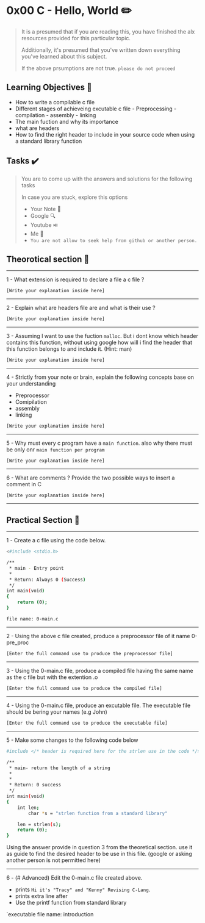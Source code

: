 # 0x00 C - Hello, World :pencil2:

> It is a presumed that if you are reading this, you have finished the alx resources provided for this particular topic.
> 
> Additionally, it's presumed that you've written down everything you've learned about this subject.
> 
> If the above prsumptions are not true. `please do not proceed`


## Learning Objectives :bookmark_tabs:

* How to write a compilable c file
* Different stages of achieveing excutable c file
      - Preprocessing
      - compilation
      - assembly
      - linking      
* The main fuction and why its importance
* what are headers
* How to find the right header to include in your source code when using a standard library function



## Tasks :heavy_check_mark:
> You are to come up with the answers and solutions for the following tasks
> 
> In case you are stuck, explore this options
> * Your Note 📓
> * Google 🔍
> * Youtube ⏯️
> * Me 👨‍
> * `You are not allow to seek help from github or another person.`

## Theorotical section 📖
----------------------------
1 - What extension is required to declare a file a c file ?

`[Write your explanation inside here]`

------------------------------------------
2 - Explain what are headers file are and what is their use ?

`[Write your explanation inside here]`

----------------------------------------
3 - Assuming I want to use the fuction `malloc`. But i dont know which header contains this function, without using google how will i find the header that this function belongs to and include it. (Hint: man)

`[Write your explanation inside here]`

--------------------------------------------
4 - Strictly from your note or brain, explain the following concepts base on your understanding
- Preprocessor
- Comipilation
- assembly
- linking

`[Write your explanation inside here]`

----------------------------------------------
5 - Why must every c program have a `main function`. also why there must be only onr `main function per program`

`[Write your explanation inside here]`

---------------------------------------------
6 - What are comments ? Provide the two possible ways to insert a comment in C

`[Write your explanation inside here]`

-----------------------------------------------
## Practical Section 🥼

---------------------------
1 - Create a c file using the code below.

```bash
<#include <stdio.h>

/**
 * main - Entry point
 *
 * Return: Always 0 (Success)
 */
int main(void)
{
    return (0);
}
```
`file name: 0-main.c`

----------------------------
2 - Using the above c file created, produce a preprocessor file of it name 0-pre_proc

`[Enter the full command use to produce the preprocessor file]`

-------------------------------
3 - Using the 0-main.c file, produce a compiled file having the same name as the c file but with the extention .o

`[Enter the full command use to produce the compiled file]`

-------------------------------

4 - Using the 0-main.c file, produce an excutable file. The executable file should be bering your names (e.g John)

`[Enter the full command use to produce the executable file]`

-------------------------------

5 - Make some changes to the following code below

```bash
#include </* header is required here for the strlen use in the code */>

/**
 * main- return the length of a string
 *
 *
 * Return: 0 success
 */
int main(void)
{
	int len;
        char *s = "strlen function from a standard library"

	len = strlen(s);
	return (0);
}
```
Using the answer provide in question 3 from the theoretical section. use it as guide to find the desired header to be use in this file. (google or asking another person is not permitted here)

----------------------------------------

6 - (# Advanced) Edit the 0-main.c file created above. 
* prints `Hi it's "Tracy" and "Kenny" Revising C-Lang`.
* prints extra line after
* Use the printf function from standard library

`executable file name: introduction

